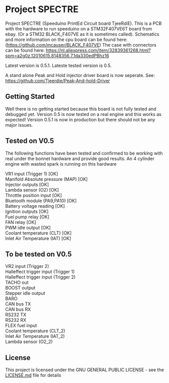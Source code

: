 # Project SPECTRE
Project SPECTRE	(Speeduino PrintEd Circuit board TjeeRdiE). This is a PCB with the hardware to run speeduino on a STM32F407VE6T board from ebay. (Or a STM32 BLACK_F407VE as it is sometimes called). Schematics and more information on the cpu board can be found here: (https://github.com/mcauser/BLACK_F407VE) The case with connectors can be found here: https://nl.aliexpress.com/item/32839361268.html?spm=a2g0z.12010615.8148356.7.1da330edPBhz16

Latest version is 0.5.1. Lateste tested version is 0.5. 

A stand alone Peak and Hold injector driver board is now seperate. See: https://github.com/Tjeerdie/Peak-And-hold-Driver

## Getting Started
Well there is no getting started because this board is not fully tested and debugged yet. Version 0.5 is now tested on a real engine and this works as expected! Version 0.5.1 is now in production but there should not be any major issues.

## Tested on V0.5
The following functions have been tested and confirmed to be working with real under the bonnet hardware and provide good results. An 4 cylinder engine with wasted spark is running on this hardware<br/> 

VR1 input (Trigger 1) [OK] <br/> 
Manifold Absolute pressure (MAP) [OK]<br/>
Injector outputs [OK]<br/>
Lambda sensor (O2) [OK]<br/>
Throttle position input [OK]<br/>
Bluetooth module (PA9,PA10) [OK]<br/>
Battery voltage reading [OK]<br/> 
Ignition outputs [OK]<br/> 
Fuel pump relay [OK]<br/>
FAN relay [OK]<br/>
PWM idle output [OK]<br/>
Coolant temperature (CLT) [OK]<br/>
Inlet Air Temperature (IAT) [OK]<br/>

## To be tested on V0.5
VR2 input (Trigger 2)<br/> 
Halleffect trigger input (Trigger 1)<br/>
Halleffect trigger input (Trigger 2)<br/>
TACHO out<br/>
BOOST output<br/>
Stepper idle output<br/> 
BARO <br/>
CAN bus TX<br/>
CAN bus RX<br/>
RS232 TX<br/>
RS232 RX<br/>
FLEX fuel input<br/>
Coolant temperature (CLT_2) <br/>
Inlet Air Temperature (IAT_2) <br/>
Lambda sensor (O2_2) <br/>

## License
This project is licensed under the GNU GENERAL PUBLIC LICENSE - see the [LICENSE.md](LICENSE.md) file for details


